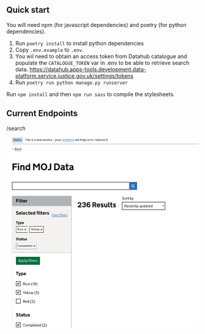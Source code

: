 ## Quick start

You will need npm (for javascript dependencies) and poetry (for python dependencies).

1. Run `poetry install` to install python dependencies
2. Copy `.env.example` to `.env`.
3. You wil need to obtain an access token from Datahub catalogue and populate the `CATALOGUE_TOKEN` var in .env to be able to retrieve search data.
   https://datahub.apps-tools.development.data-platform.service.justice.gov.uk/settings/tokens
4. Run `poetry run python manage.py runserver`

Run `npm install` and then `npm run sass` to compile the stylesheets.

## Current Endpoints

/search

![Screenshot of the service showing the search page](image.png)
